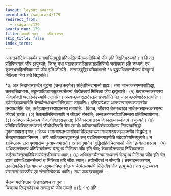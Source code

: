 ```yaml
---
layout: layout_avarta
permalink: /sagara/4/179
redirect_from:
  - /sagara/179
avarta_num: 179
title: आवर्तः १७९ -- जीवस्वरूपम्
skip_title: false
index_terms: 
---
```


अनन्तकोटिकामकर्मवासनावासितबुद्धौ
प्रतिफलितचैतन्यप्रतिबिम्बो जीव इति विद्वद्भिरुच्यते। न हि तत् प्रतिबिम्बमात्रं जीव इत्युच्यते; किन्तु यथा घटाकाशसहिताकाशप्रतिबिम्बो
जलाकाश इति कथ्यते, एवं कूटस्थसहितचिदाभासो जीव इति कीर्त्यते।
तस्माद्बुद्धिस्थचिदाभासो *३ बुद्ध्यधिष्ठानचैतन्यं चेत्युभयं मिलित्वा जीव इति
सिद्ध्यति।


<div class="footnote" markdown="1">
*३. अत्र चिदाभासशब्देन बुद्ध्या (अन्तःकरणेन) सहितश्चिदाभासो ग्राह्यः।
तथा चान्तःकरणमथवाविद्या, तत्स्थचिदाभासः, तदुभयाधिष्ठानकूटस्थचैतन्यं चेत्येतत्त्वयं
मिलित्वा जीव इत्युच्यते। (१) केवलान्तःकरणस्य जीवत्वोक्तौ घटादेर्जडस्यापि तदापत्तिः। अस्वच्छत्वाद्वटादेस्तन्न संभवतीति चेत् - स्वच्छदर्पणादेस्तदापत्तिः। दर्पणादेबाह्यत्वान्नेति चेत्तर्ह्यन्तःस्थानामिन्द्रियाणां तदापत्तिः। इन्द्रियापेक्षया आन्तरत्वादन्तःकरणस्यैव तन्याय्यमिति चेत्, ततोऽप्यान्तरस्याज्ञानस्य तदापत्तिः। किञ्च,
जीवस्य चेतनत्वादेव नाचेतनस्यान्तःकरणस्य जीवत्वं घटते। (२) केवलप्रतिबिम्बस्यापि
न जीवत्वं संभवति; अन्तःकरणरूपोपाधिमन्तरा प्रतिबिम्बायोगात्। (३) अधिष्ठानचैतन्यस्य जीवत्वोक्तिरसङ्गता; निर्विकारत्वात्तस्य विकारात्मकजीवत्वं न युज्यते। (४)
प्रतिबिम्बविशिष्टान्तःकरणं जीवोऽस्त्विति चेन्न उभयोः कल्पितत्वाविशेषाज्जीवस्य
नित्यत्वासिद्धौ मुक्ताभावप्रसङ्गात्। किञ्च भागत्यागलक्षणासंभवान्निखिलवाच्यभागत्यागरूपजहल्लक्षणैव सिद्ध्येत् न चैतद्भाष्यकाराभिमतम्। अपि चाधिष्ठानादपृथग्भूतं
सत् यदधिष्ठानमावृणोति तदेवारोप्यमित्युच्यते। न ह्यधिष्ठानमन्तरा पृथगारोप्यं कुत्राप्यवभासते। अनेनानुमानेन 'बुद्धिसहितचिदाभासो जीवः' इत्येतदपास्तम्। (५) अधिष्ठानचैतन्यं प्रतिबिम्बचैतन्यं चेत्युभयं मिलित्वा जीव इति चेन्न; केवलचैतन्यस्य निर्विकारतया कर्तृत्वभोक्तृत्वादिविकारोपेतजीवत्वासंभवात्। (६) अधिष्ठानचैतन्यमन्तःकरणं चेत्युभयं मिलित्वा जीव इति चेत् दर्पणं दर्पणाधिष्ठानचैतन्यं च मिलित्वा तर्हि
जीवः स्यात्। तयोर्जीवत्वं न संभवति। तस्मादन्तःकरणम्, तत्प्रतिफलितचैतन्याभासः तदुभयाधिष्ठानचैतन्यं चेत्येतत्त्रयमपि मिलित्वैव जीव इत्युच्यते। तत्र
कूटस्थस्य संसारासंभवाज्जीव एव संसारीत्येष्टव्यं भवति। तथा पञ्चदश्यामुक्तं -- 

चैतन्यं यदधिष्ठानं लिङ्गदेहश्च यः पुनः।  
चिच्छाया लिङ्गदेहस्था तत्सङ्घो जीव उच्यते॥ (द्वै. ११) इति।
</div>
